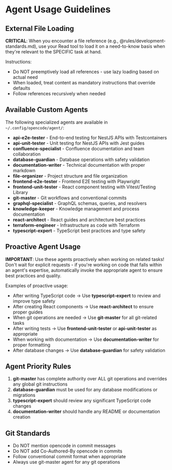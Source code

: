 # Agent Usage Guidelines

## External File Loading

**CRITICAL**: When you encounter a file reference (e.g., @rules/development-standards.md), use your Read tool to load it on a need-to-know basis when they're relevant to the SPECIFIC task at hand.

Instructions:
- Do NOT preemptively load all references - use lazy loading based on actual need
- When loaded, treat content as mandatory instructions that override defaults
- Follow references recursively when needed

## Available Custom Agents

The following specialized agents are available in `~/.config/opencode/agent/`:

- **api-e2e-tester** - End-to-end testing for NestJS APIs with Testcontainers
- **api-unit-tester** - Unit testing for NestJS APIs with Jest guides
- **confluence-specialist** - Confluence documentation and team collaboration
- **database-guardian** - Database operations with safety validation
- **documentation-writer** - Technical documentation with proper markdown
- **file-organizer** - Project structure and file organization
- **frontend-e2e-tester** - Frontend E2E testing with Playwright
- **frontend-unit-tester** - React component testing with Vitest/Testing Library
- **git-master** - Git workflows and conventional commits
- **graphql-specialist** - GraphQL schemas, queries, and resolvers
- **knowledge-keeper** - Knowledge management and process documentation
- **react-architect** - React guides and architecture best practices
- **terraform-engineer** - Infrastructure as code with Terraform
- **typescript-expert** - TypeScript best practices and type safety

## Proactive Agent Usage

**IMPORTANT**: Use these agents proactively when working on related tasks! Don't wait for explicit requests - if you're working on code that falls within an agent's expertise, automatically invoke the appropriate agent to ensure best practices and quality.

Examples of proactive usage:
- After writing TypeScript code → Use **typescript-expert** to review and improve type safety
- After creating React components → Use **react-architect** to ensure proper guides
- When git operations are needed → Use **git-master** for all git-related tasks
- After writing tests → Use **frontend-unit-tester** or **api-unit-tester** as appropriate
- When working with documentation → Use **documentation-writer** for proper formatting
- After database changes → Use **database-guardian** for safety validation

## Agent Priority Rules

1. **git-master** has complete authority over ALL git operations and overrides any global git instructions
2. **database-guardian** must be used for any database modifications or migrations
3. **typescript-expert** should review any significant TypeScript code changes
4. **documentation-writer** should handle any README or documentation creation

## Git Standards

- Do NOT mention opencode in commit messages
- Do NOT add Co-Authored-By opencode in commits
- Follow conventional commit format when appropriate
- Always use git-master agent for any git operations